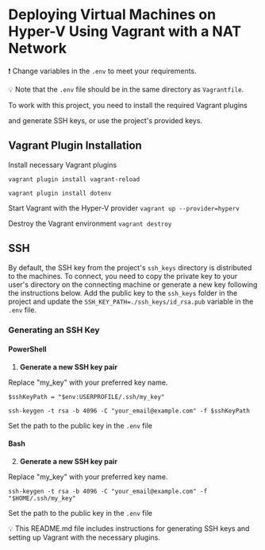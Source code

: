 # Deploying Virtual Machines on Hyper-V Using Vagrant with a NAT Network

❗ Change variables in the `.env` to meet your requirements.

💡 Note that the `.env` file should be in the same directory as `Vagrantfile`.

To work with this project, you need to install the required Vagrant plugins

and generate SSH keys, or use the project's provided keys.

## Vagrant Plugin Installation

Install necessary Vagrant plugins

`vagrant plugin install vagrant-reload`

`vagrant plugin install dotenv`

Start Vagrant with the Hyper-V provider
`vagrant up --provider=hyperv`

Destroy the Vagrant environment
`vagrant destroy`

## SSH 

By default, the SSH key from the project's `ssh_keys` directory is distributed to the machines.
To connect, you need to copy the private key to your user's directory on the connecting machine or generate a new key following the instructions below.
Add the public key to the `ssh_keys` folder in the project and update the `SSH_KEY_PATH=./ssh_keys/id_rsa.pub` variable in the `.env` file.

### Generating an SSH Key

#### PowerShell

1. **Generate a new SSH key pair**

Replace "my_key" with your preferred key name.

`$sshKeyPath = "$env:USERPROFILE/.ssh/my_key"`

`ssh-keygen -t rsa -b 4096 -C "your_email@example.com" -f $sshKeyPath`

Set the path to the public key in the `.env` file


#### Bash

2. **Generate a new SSH key pair**

Replace "my_key" with your preferred key name.

`ssh-keygen -t rsa -b 4096 -C "your_email@example.com" -f "$HOME/.ssh/my_key"`

Set the path to the public key in the `.env` file


💡 This README.md file includes instructions for generating SSH keys and setting up Vagrant with the necessary plugins.